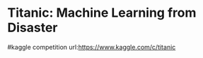 # Titanic: Machine Learning from Disaster
#kaggle competition
url:https://www.kaggle.com/c/titanic

